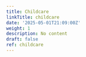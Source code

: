 ```yaml
---
title: Childcare
linkTitle: childcare
date: '2025-05-01T21:09:00Z'
weight: 1
description: No content
draft: false
ref: childcare
---
```


